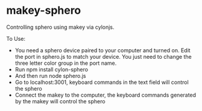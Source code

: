 makey-sphero
============

Controlling sphero using makey via cylonjs.

To Use:
* You need a sphero device paired to your computer and turned on.  Edit the port in sphero.js to match your device.  You just need to change the three letter color group in the port name.
* Run npm install cylon-sphero
* And then run node sphero.js
* Go to localhost:3001, keyboard commands in the text field will control the sphero
* Connect the makey to the computer, the keyboard commands generated by the makey will control the sphero
